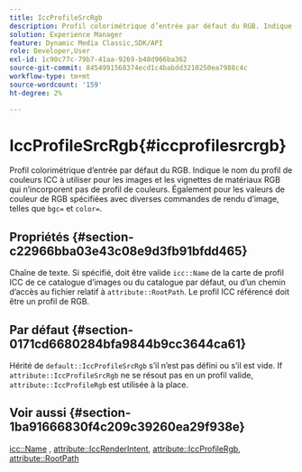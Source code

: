 ```yaml
---
title: IccProfileSrcRgb
description: Profil colorimétrique d’entrée par défaut du RGB. Indique le nom du profil de couleurs ICC à utiliser pour les images et les vignettes de matériaux RGB qui n’incorporent pas de profil de couleurs. Également pour les valeurs de couleur du RGB spécifiées avec diverses commandes de rendu d’image, telles que bgc= et color=.
solution: Experience Manager
feature: Dynamic Media Classic,SDK/API
role: Developer,User
exl-id: 1c90c77c-79b7-41aa-9269-b48d966ba362
source-git-commit: 8454991568374ecd1c4babdd3210250ea7988c4c
workflow-type: tm+mt
source-wordcount: '159'
ht-degree: 2%

---
```


# IccProfileSrcRgb{#iccprofilesrcrgb}

Profil colorimétrique d’entrée par défaut du RGB. Indique le nom du profil de couleurs ICC à utiliser pour les images et les vignettes de matériaux RGB qui n’incorporent pas de profil de couleurs. Également pour les valeurs de couleur de RGB spécifiées avec diverses commandes de rendu d’image, telles que `bgc=` et `color=`.

## Propriétés {#section-c22966bba03e43c08e9d3fb91bfdd465}

Chaîne de texte. Si spécifié, doit être valide `icc::Name` de la carte de profil ICC de ce catalogue d’images ou du catalogue par défaut, ou d’un chemin d’accès au fichier relatif à `attribute::RootPath`. Le profil ICC référencé doit être un profil de RGB.

## Par défaut {#section-0171cd6680284bfa9844b9cc3644ca61}

Hérité de `default::IccProfileSrcRgb` s’il n’est pas défini ou s’il est vide. If `attribute::IccProfileSrcRgb` ne se résout pas en un profil valide, `attribute::IccProfileRgb` est utilisée à la place.

## Voir aussi {#section-1ba91666830f4c209c39260ea29f938e}

[icc::Name](../../../../../ir-api/material-cat/image-rendering-api-ref/c-ir-material-catalog/c-ir-icc-profile-map-reference/r-ir-name-icc.md#reference-7a293ede360e433782575f8f6a562ac2) , [attribute::IccRenderIntent](../../../../../ir-api/material-cat/image-rendering-api-ref/c-ir-material-catalog/c-ir-attributes-reference/r-ir-iccrenderintent.md#reference-3b80b7a4c25545a593c5076f318b5c40), [attribute::IccProfileRgb](../../../../../ir-api/material-cat/image-rendering-api-ref/c-ir-material-catalog/c-ir-attributes-reference/r-ir-iccprofilergb.md#reference-cdaad25b155646ffa382d722fd324b30), [attribute::RootPath](../../../../../ir-api/material-cat/image-rendering-api-ref/c-ir-material-catalog/c-ir-attributes-reference/r-ir-rootpath.md#reference-a4d7c96b62e14fcbad1740c702f160f3)
